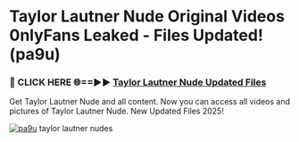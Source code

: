 # Taylor Lautner Nude Original Videos 0nlyFans Leaked - Files Updated! (pa9u)

<h3>🔴 CLICK HERE 🌐==►► <a href="https://tinyurl.com/yrmya6cz" rel="nofollow">Taylor Lautner Nude Updated Files</a></h3>

Get Taylor Lautner Nude and all content. Now you can access all videos and pictures of Taylor Lautner Nude. New Updated Files 2025!

[![pa9u](https://i.imgur.com/FMdXYCs.gif)](https://tinyurl.com/yrmya6cz)
taylor lautner nudes